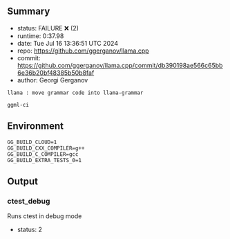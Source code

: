 ## Summary

- status:  FAILURE ❌ (2)
- runtime: 0:37.98
- date:    Tue Jul 16 13:36:51 UTC 2024
- repo:    https://github.com/ggerganov/llama.cpp
- commit:  https://github.com/ggerganov/llama.cpp/commit/db390198ae566c65bb6e36b20bf48385b50b8faf
- author:  Georgi Gerganov
```
llama : move grammar code into llama-grammar

ggml-ci
```

## Environment

```
GG_BUILD_CLOUD=1
GG_BUILD_CXX_COMPILER=g++
GG_BUILD_C_COMPILER=gcc
GG_BUILD_EXTRA_TESTS_0=1
```

## Output

### ctest_debug

Runs ctest in debug mode
- status: 2
```

```

